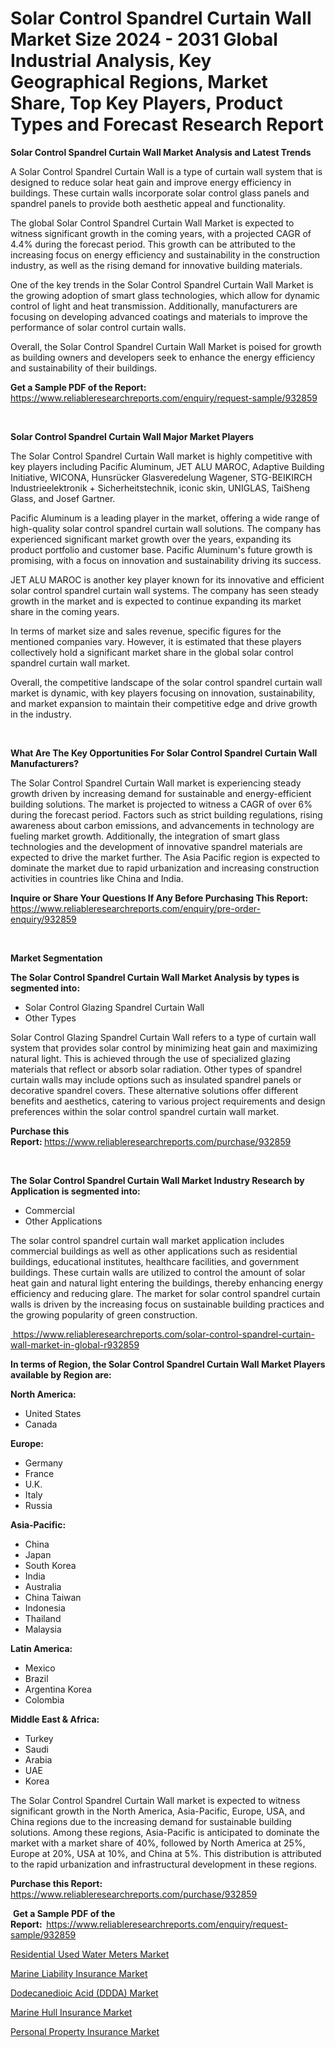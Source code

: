 <p><h1>Solar Control Spandrel Curtain Wall Market Size 2024 - 2031 Global Industrial Analysis, Key Geographical Regions, Market Share, Top Key Players, Product Types and Forecast Research Report</h1></p><p><strong>Solar Control Spandrel Curtain Wall Market Analysis and Latest Trends</strong></p>
<p><p>A Solar Control Spandrel Curtain Wall is a type of curtain wall system that is designed to reduce solar heat gain and improve energy efficiency in buildings. These curtain walls incorporate solar control glass panels and spandrel panels to provide both aesthetic appeal and functionality.</p><p>The global Solar Control Spandrel Curtain Wall Market is expected to witness significant growth in the coming years, with a projected CAGR of 4.4% during the forecast period. This growth can be attributed to the increasing focus on energy efficiency and sustainability in the construction industry, as well as the rising demand for innovative building materials.</p><p>One of the key trends in the Solar Control Spandrel Curtain Wall Market is the growing adoption of smart glass technologies, which allow for dynamic control of light and heat transmission. Additionally, manufacturers are focusing on developing advanced coatings and materials to improve the performance of solar control curtain walls.</p><p>Overall, the Solar Control Spandrel Curtain Wall Market is poised for growth as building owners and developers seek to enhance the energy efficiency and sustainability of their buildings.</p></p>
<p><strong>Get a Sample PDF of the Report:&nbsp;</strong> <a href="https://www.reliableresearchreports.com/enquiry/request-sample/932859">https://www.reliableresearchreports.com/enquiry/request-sample/932859</a></p>
<p>&nbsp;</p>
<p><strong>Solar Control Spandrel Curtain Wall Major Market Players</strong></p>
<p><p>The Solar Control Spandrel Curtain Wall market is highly competitive with key players including Pacific Aluminum, JET ALU MAROC, Adaptive Building Initiative, WICONA, Hunsrücker Glasveredelung Wagener, STG-BEIKIRCH Industrieelektronik + Sicherheitstechnik, iconic skin, UNIGLAS, TaiSheng Glass, and Josef Gartner.</p><p>Pacific Aluminum is a leading player in the market, offering a wide range of high-quality solar control spandrel curtain wall solutions. The company has experienced significant market growth over the years, expanding its product portfolio and customer base. Pacific Aluminum's future growth is promising, with a focus on innovation and sustainability driving its success.</p><p>JET ALU MAROC is another key player known for its innovative and efficient solar control spandrel curtain wall systems. The company has seen steady growth in the market and is expected to continue expanding its market share in the coming years.</p><p>In terms of market size and sales revenue, specific figures for the mentioned companies vary. However, it is estimated that these players collectively hold a significant market share in the global solar control spandrel curtain wall market.</p><p>Overall, the competitive landscape of the solar control spandrel curtain wall market is dynamic, with key players focusing on innovation, sustainability, and market expansion to maintain their competitive edge and drive growth in the industry.</p></p>
<p>&nbsp;</p>
<p><strong>What Are The Key Opportunities For Solar Control Spandrel Curtain Wall Manufacturers?</strong></p>
<p><p>The Solar Control Spandrel Curtain Wall market is experiencing steady growth driven by increasing demand for sustainable and energy-efficient building solutions. The market is projected to witness a CAGR of over 6% during the forecast period. Factors such as strict building regulations, rising awareness about carbon emissions, and advancements in technology are fueling market growth. Additionally, the integration of smart glass technologies and the development of innovative spandrel materials are expected to drive the market further. The Asia Pacific region is expected to dominate the market due to rapid urbanization and increasing construction activities in countries like China and India.</p></p>
<p><strong>Inquire or Share Your Questions If Any Before Purchasing This Report:</strong> <a href="https://www.reliableresearchreports.com/enquiry/pre-order-enquiry/932859">https://www.reliableresearchreports.com/enquiry/pre-order-enquiry/932859</a></p>
<p>&nbsp;</p>
<p><strong>Market Segmentation</strong></p>
<p><strong>The Solar Control Spandrel Curtain Wall Market Analysis by types is segmented into:</strong></p>
<p><ul><li>Solar Control Glazing Spandrel Curtain Wall</li><li>Other Types</li></ul></p>
<p><p>Solar Control Glazing Spandrel Curtain Wall refers to a type of curtain wall system that provides solar control by minimizing heat gain and maximizing natural light. This is achieved through the use of specialized glazing materials that reflect or absorb solar radiation. Other types of spandrel curtain walls may include options such as insulated spandrel panels or decorative spandrel covers. These alternative solutions offer different benefits and aesthetics, catering to various project requirements and design preferences within the solar control spandrel curtain wall market.</p></p>
<p><strong>Purchase this Report:&nbsp;</strong><a href="https://www.reliableresearchreports.com/purchase/932859">https://www.reliableresearchreports.com/purchase/932859</a></p>
<p>&nbsp;</p>
<p><strong>The Solar Control Spandrel Curtain Wall Market Industry Research by Application is segmented into:</strong></p>
<p><ul><li>Commercial</li><li>Other Applications</li></ul></p>
<p><p>The solar control spandrel curtain wall market application includes commercial buildings as well as other applications such as residential buildings, educational institutes, healthcare facilities, and government buildings. These curtain walls are utilized to control the amount of solar heat gain and natural light entering the buildings, thereby enhancing energy efficiency and reducing glare. The market for solar control spandrel curtain walls is driven by the increasing focus on sustainable building practices and the growing popularity of green construction.</p></p>
<p><a href="https://www.reliableresearchreports.com/solar-control-spandrel-curtain-wall-market-in-global-r932859">&nbsp;https://www.reliableresearchreports.com/solar-control-spandrel-curtain-wall-market-in-global-r932859</a></p>
<p><strong>In terms of Region, the Solar Control Spandrel Curtain Wall Market Players available by Region are:</strong></p>
<p>
    <p> <strong> North America: </strong>
        <ul>
            <li>United States</li>
            <li>Canada</li>
        </ul>
        </p> 
    <p> <strong> Europe: </strong>
        <ul>
            <li>Germany</li>
            <li>France</li>
            <li>U.K.</li>
            <li>Italy</li>
            <li>Russia</li>
        </ul>
        </p> 
    <p> <strong> Asia-Pacific: </strong>
        <ul>
            <li>China</li>
            <li>Japan</li>
            <li>South Korea</li>
            <li>India</li>
            <li>Australia</li>
            <li>China Taiwan</li>
            <li>Indonesia</li>
            <li>Thailand</li>
            <li>Malaysia</li>
        </ul>
        </p> 
    <p> <strong> Latin America: </strong>
        <ul>
            <li>Mexico</li>
            <li>Brazil</li>
            <li>Argentina Korea</li>
            <li>Colombia</li>
        </ul>
        </p> 
    <p> <strong> Middle East & Africa: </strong>
        <ul>
            <li>Turkey</li>
            <li>Saudi</li>
            <li>Arabia</li>
            <li>UAE</li>
            <li>Korea</li>
        </ul>
    </p>
    </p>
<p><p>The Solar Control Spandrel Curtain Wall market is expected to witness significant growth in the North America, Asia-Pacific, Europe, USA, and China regions due to the increasing demand for sustainable building solutions. Among these regions, Asia-Pacific is anticipated to dominate the market with a market share of 40%, followed by North America at 25%, Europe at 20%, USA at 10%, and China at 5%. This distribution is attributed to the rapid urbanization and infrastructural development in these regions.</p></p>
<p><strong>Purchase this Report: </strong><a href="https://www.reliableresearchreports.com/purchase/932859">https://www.reliableresearchreports.com/purchase/932859</a></p>
<p>&nbsp;<strong>Get a Sample PDF of the Report:&nbsp;&nbsp;</strong><a href="https://www.reliableresearchreports.com/enquiry/request-sample/932859">https://www.reliableresearchreports.com/enquiry/request-sample/932859</a></p>
<p><strong></strong></p>
<p><p><a href="https://issuu.com/reportprime-2/docs/residential-used-water-meters-marke_358c95488020c0">Residential Used Water Meters Market</a></p><p><a href="https://medium.com/@raleciabridges8/marine-liability-insurance-market-trends-focusing-on-marine-liability-insurance-market-insight-and-ff8ec59a664a">Marine Liability Insurance Market</a></p><p><a href="https://issuu.com/reportprime-2/docs/dodecanedioic-acid-ddda-market-size_39e2864e4408a9">Dodecanedioic Acid (DDDA) Market</a></p><p><a href="https://medium.com/@raleciabridges8/marine-hull-insurance-industry-insights-report-analyzing-marine-hull-insurance-market-trends-f5d820670c33">Marine Hull Insurance Market</a></p><p><a href="https://medium.com/@raleciabridges8/personal-property-insurance-market-research-report-includes-analysis-on-market-size-share-and-f98f5bf16cca">Personal Property Insurance Market</a></p></p>